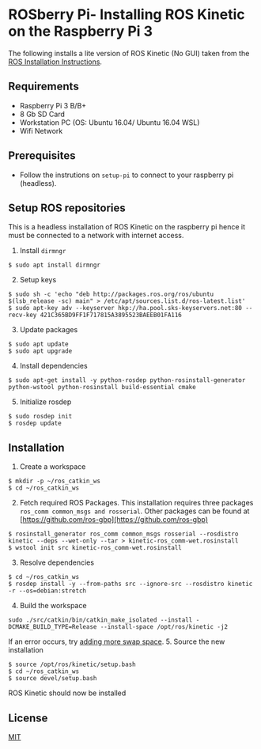 # ROSberry Pi- Installing ROS Kinetic on the Raspberry Pi 3

The following installs a lite version of ROS Kinetic (No GUI) taken from the [ROS Installation Instructions](http://wiki.ros.org/ROSberryPi/Installing%20ROS%20Kinetic%20on%20the%20Raspberry%20Pi).

## Requirements

* Raspberry Pi 3 B/B+
* 8 Gb SD Card
* Workstation PC (OS: Ubuntu 16.04/ Ubuntu 16.04 WSL)
* Wifi Network


## Prerequisites
* Follow the instrutions on `setup-pi` to connect to your raspberry pi (headless).

## Setup ROS repositories
This is a headless installation of ROS Kinetic on the raspberry pi hence it must be connected to a network with internet access.

1. Install `dirmngr`
```
$ sudo apt install dirmngr
```
2. Setup keys
```
$ sudo sh -c 'echo "deb http://packages.ros.org/ros/ubuntu $(lsb_release -sc) main" > /etc/apt/sources.list.d/ros-latest.list'
$ sudo apt-key adv --keyserver hkp://ha.pool.sks-keyservers.net:80 --recv-key 421C365BD9FF1F717815A3895523BAEEB01FA116
```
3. Update packages
```
$ sudo apt update
$ sudo apt upgrade
```
4. Install dependencies
```
$ sudo apt-get install -y python-rosdep python-rosinstall-generator python-wstool python-rosinstall build-essential cmake
```
5. Initialize rosdep
```
$ sudo rosdep init
$ rosdep update
```
## Installation
1. Create a workspace
```
$ mkdir -p ~/ros_catkin_ws
$ cd ~/ros_catkin_ws
```
2. Fetch required ROS Packages. 
This installation requires three packages `ros_comm common_msgs and rosserial`. Other packages can be found at [https://github.com/ros-gbp](https://github.com/ros-gbp)
```
$ rosinstall_generator ros_comm common_msgs rosserial --rosdistro kinetic --deps --wet-only --tar > kinetic-ros_comm-wet.rosinstall
$ wstool init src kinetic-ros_comm-wet.rosinstall
```
3. Resolve dependencies
```
$ cd ~/ros_catkin_ws
$ rosdep install -y --from-paths src --ignore-src --rosdistro kinetic -r --os=debian:stretch
```
4. Build the workspace
```
sudo ./src/catkin/bin/catkin_make_isolated --install -DCMAKE_BUILD_TYPE=Release --install-space /opt/ros/kinetic -j2
```
If an error occurs, try [adding more swap space](https://wpitchoune.net/tricks/raspberry_pi3_increase_swap_size.html).
5. Source the new installation
```
$ source /opt/ros/kinetic/setup.bash
$ cd ~/ros_catkin_ws
$ source devel/setup.bash
```

ROS Kinetic should now be installed

## License
[MIT](https://choosealicense.com/licenses/mit/)